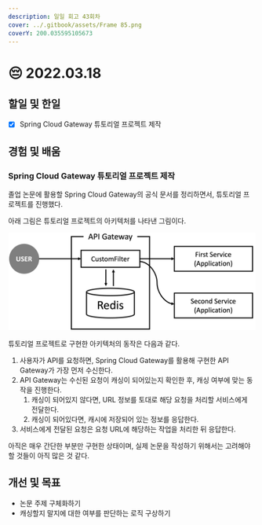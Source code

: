 ```yaml
---
description: 일일 회고 43회차
cover: ../.gitbook/assets/Frame 85.png
coverY: 200.035595105673
---
```


# 😔 2022.03.18

## 할일 및 한일

* [x] Spring Cloud Gateway 튜토리얼 프로젝트 제작

## 경험 및 배움

### Spring Cloud Gateway 튜토리얼 프로젝트 제작

졸업 논문에 활용할 Spring Cloud Gateway의 공식 문서를 정리하면서, 튜토리얼 프로젝트를 진행했다.

아래 그림은 튜토리얼 프로젝트의 아키텍처를 나타낸 그림이다.

![튜토리얼 프로젝트 아키텍처](<../.gitbook/assets/image (4) (1).png>)



튜토리얼 프로젝트로 구현한 아키텍처의 동작은 다음과 같다.&#x20;

1. 사용자가 API를 요청하면, Spring Cloud Gateway를 활용해 구현한 API Gateway가 가장 먼저 수신한다.
2. API Gateway는 수신된 요청이 캐싱이 되어있는지 확인한 후, 캐싱 여부에 맞는 동작을 진행한다.
   1. 캐싱이 되어있지 않다면, URL 정보를 토대로 해당 요청을 처리할 서비스에게 전달한다.
   2. 캐싱이 되어있다면, 캐시에 저장되어 있는 정보를 응답한다.
3. 서비스에게 전달된 요청은 요청 URL에 해당하는 작업을 처리한 뒤 응답한다.



아직은 매우 간단한 부분만 구현한 상태이며, 실제 논문을 작성하기 위해서는 고려해야 할 것들이 아직 많은 것 같다.

## 개선 및 목표

* 논문 주제 구체화하기
* 캐싱할지 말지에 대한 여부를 판단하는 로직 구상하기

